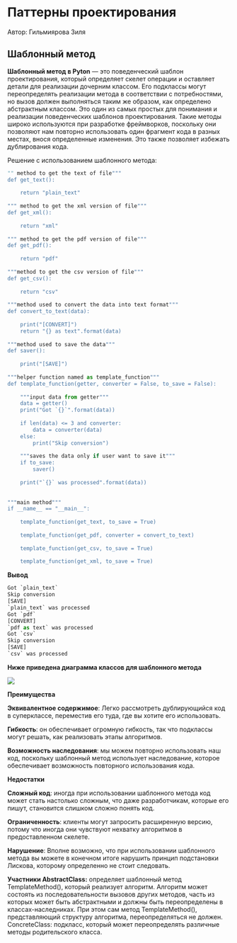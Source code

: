 Паттерны проектирования
=======================

Автор: Гильмиярова Зиля

**Шаблонный метод**
---------------

**Шаблонный метод в Pyton** —  это поведенческий шаблон проектирования, который определяет скелет операции и оставляет детали для реализации дочерним классом. Его подклассы могут переопределять реализации метода в соответствии с потребностями, но вызов должен выполняться таким же образом, как определено абстрактным классом. Это один из самых простых для понимания и реализации поведенческих шаблонов проектирования. Такие методы широко используются при разработке фреймворков, поскольку они позволяют нам повторно использовать один фрагмент кода в разных местах, внося определенные изменения. Это также позволяет избежать дублирования кода.

Решение с использованием шаблонного метода:


```python
"" method to get the text of file"""
def get_text():
     
    return "plain_text"
 
""" method to get the xml version of file"""
def get_xml():
     
    return "xml"
 
""" method to get the pdf version of file"""
def get_pdf():
     
    return "pdf"
 
"""method to get the csv version of file"""
def get_csv():
     
    return "csv"
 
"""method used to convert the data into text format"""
def convert_to_text(data):
     
    print("[CONVERT]")
    return "{} as text".format(data)
 
"""method used to save the data"""
def saver():
     
    print("[SAVE]")
 
"""helper function named as template_function"""
def template_function(getter, converter = False, to_save = False):
 
    """input data from getter"""
    data = getter()
    print("Got `{}`".format(data))
 
    if len(data) <= 3 and converter:
        data = converter(data)
    else:
        print("Skip conversion")
     
    """saves the data only if user want to save it"""
    if to_save:
        saver()
 
    print("`{}` was processed".format(data))
 
 
"""main method"""
if __name__ == "__main__":
 
    template_function(get_text, to_save = True)
 
    template_function(get_pdf, converter = convert_to_text)
 
    template_function(get_csv, to_save = True)
 
    template_function(get_xml, to_save = True)
```
**Вывод**
```python
Got `plain_text`
Skip conversion
[SAVE]
`plain_text` was processed
Got `pdf`
[CONVERT]
`pdf as text` was processed
Got `csv`
Skip conversion
[SAVE]
`csv` was processed
```
**Ниже приведена диаграмма классов для шаблонного метода**

![](https://media.geeksforgeeks.org/wp-content/uploads/20200218140413/Untitled-Diagram74.png)


**Преимущества**

**Эквивалентное содержимое**: Легко рассмотреть дублирующийся код в суперклассе, переместив его туда, где вы хотите его использовать.

**Гибкость**: он обеспечивает огромную гибкость, так что подклассы могут решать, как реализовать этапы алгоритмов.

**Возможность наследования**: мы можем повторно использовать наш код, поскольку шаблонный метод использует наследование, которое обеспечивает возможность повторного использования кода.


**Недостатки**

**Сложный код**: иногда при использовании шаблонного метода код может стать настолько сложным, что даже разработчикам, которые его пишут, становится слишком сложно понять код.

**Ограниченность**: клиенты могут запросить расширенную версию, потому что иногда они чувствуют нехватку алгоритмов в предоставленном скелете.

**Нарушение**: Вполне возможно, что при использовании шаблонного метода вы можете в конечном итоге нарушить принцип подстановки Лискова, которому определенно не стоит следовать.

**Участники AbstractClass:** определяет шаблонный метод TemplateMethod(), который реализует алгоритм. Алгоритм может состоять из последовательности вызовов других методов, часть из которых может быть абстрактными и должны быть переопределены в классах-наследниках. При этом сам метод TemplateMethod(), представляющий структуру алгоритма, переопределяться не должен. ConcreteClass: подкласс, который может переопределять различные методы родительского класса.
